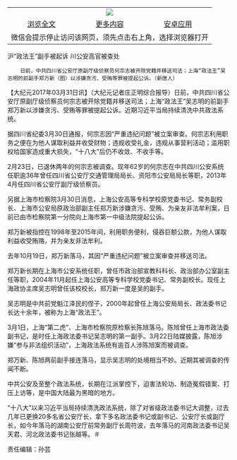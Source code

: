 

<table>
  <tr>
    <td align="center" colspan="3">
      <a href="https://github.com/ogate/ogate/blob/master/README.md"><img src="https://cloud.githubusercontent.com/assets/11880933/13434984/f430fae2-e012-11e5-814f-c2df1e82b247.jpg"/></a>
    </td>
  </tr>
  <tr>
    <td align="center">
      <a href="https://s3.ap-south-1.amazonaws.com/ogatem/oGate.htm?c815555&from=oNote">浏览全文</a>
    </td>
    <td align="center">
      <a href="https://s3.ap-south-1.amazonaws.com/ogatem/oGate.htm?from=oNote">更多内容</a>
    </td>
    <td align="center">
      <a href="https://raw.githubusercontent.com/ogate/up/master/ogate.apk">安卓应用</a>
    </td>
  </tr>
  <tr>
    <td align="center" colspan="3">
      微信会提示停止访问该网页，须先点击右上角，选择浏览器打开
    </td>
  </tr>
</table>    



沪“政法王”副手被起诉 川公安高官被查处






        日前，中共四川省公安厅原副厅级侦察员何宗志被开除党籍并移送司法；上海“政法王”吴志明的前副手郑万新（图）以涉嫌贪污、受贿等罪被提起公诉。（新唐人）

【大纪元2017年03月31日讯】（大纪元记者庄正明综合报导）日前，中共四川省公安厅原副厅级侦察员何宗志被开除党籍并移送司法；上海“政法王”吴志明的前副手郑万新以涉嫌贪污、受贿等罪被提起公诉。近期习近平当局持续清洗中共政法系统。


据四川省纪委3月30日通报，何宗志因“严重违纪问题”被立案审查。何宗志利用职务之便在为他人谋取利益并收受财物；违规收受礼金，违规从事营利活动；滥用职权给国家造成重大损失，“十八大”后仍不收敛、不收手等。


2月23日，已退休两年的何宗志被调查。现年62岁的何宗志在中共四川公安系统任职逾36年曾任四川省公安厅交通管理局局长、资阳市公安局局长等职，2013年4月任四川省公安厅副厅级侦察员。


另据上海市检察院3月30日消息，上海公安高等专科学校原党委书记、常务副校长、上海市公安局原政治部副主任郑万新涉嫌贪污、受贿、为亲友非法牟利案，日前已由市检察院第一分院向上海市第一中级法院提起公诉。


郑万新被指控在1998年至2015年间，利用职务便利，侵吞巨额公款，为他人谋取利益收受贿赂，并为亲友非法牟利。


去年10月19日，郑万新落马，其因“严重违纪问题”被立案审查并移送司法。


郑万新长期在上海市公安系统任职，曾任市政治部宣教科科长、政治部办公室副主任等职，2004年11月起任上海公安高等专科学校党委书记、常务副校长。现任上海政协主席吴志明曾任该校校长，郑万新一度是吴的副手。


吴志明是中共前党魁江泽民的侄子，2000年起曾任上海公安局局长、政法委书记长达十余年，被称为上海“政法王”。


3月1日，上海“第二虎”、上海市检察院原检察长陈旭落马。陈旭曾任上海市政法委副书记，是时任上海政法委书记吴志明的第一副手。3月22日陆媒披露，陈旭涉嫌“参与非法组织活动”，上海政法系统有逾百人涉陈旭案而被调查。


郑万新、陈旭两前副手接连落马，显示吴志明的处境相当不妙。近期其被调查的传闻不断。


中共公安及至整个政法系统，长期在江派掌控下，迫害法轮功、制造冤假错案、打压上访等，是中国大陆最为黑暗的地方。


“十八大”以来习近平当局持续清洗政法系统，除了对省级政法委书记大调整，过去几年已更换20多名省公安厅长，拿下多名政法委书记或副书记、公安厅长或副厅长，如今年落马的湖南公安厅前常务副厅长周符波，去年落马的河南政法委书记吴天君、河北政法委书记张越等。＃


责任编辑：孙芸



